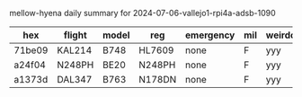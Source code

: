 mellow-hyena daily summary for 2024-07-06-vallejo1-rpi4a-adsb-1090

|hex|flight|model|reg|emergency|mil|weirdo|
|--|--|--|--|--|--|--|
|71be09|KAL214|B748|HL7609|none|F|yyy|
|a24f04|N248PH|BE20|N248PH|none|F|yyy|
|a1373d|DAL347|B763|N178DN|none|F|yyy|
